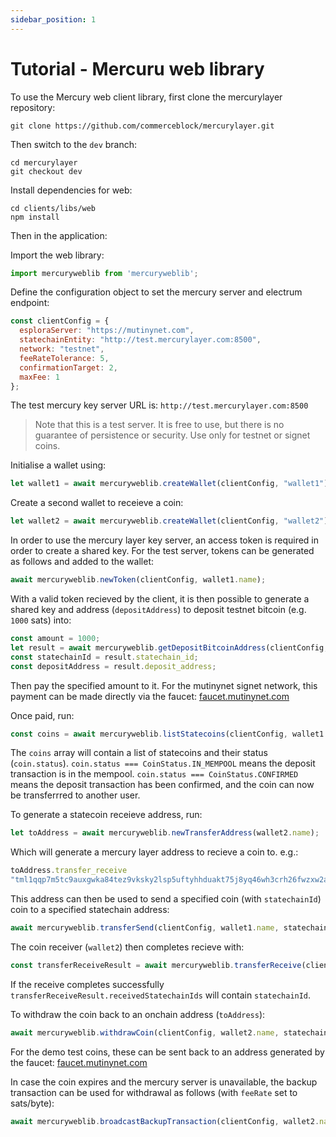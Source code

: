 ```yaml
---
sidebar_position: 1
---
```


# Tutorial - Mercuru web library

To use the Mercury web client library, first clone the mercurylayer repository:

```
git clone https://github.com/commerceblock/mercurylayer.git
```

Then switch to the `dev` branch:

```
cd mercurylayer
git checkout dev
```

Install dependencies for web:

```
cd clients/libs/web
npm install
```

Then in the application:

Import the web library: 

```js
import mercuryweblib from 'mercuryweblib';
```

Define the configuration object to set the mercury server and electrum endpoint:

```js
const clientConfig = {
  esploraServer: "https://mutinynet.com",
  statechainEntity: "http://test.mercurylayer.com:8500",
  network: "testnet",
  feeRateTolerance: 5,
  confirmationTarget: 2,
  maxFee: 1
};
```

The test mercury key server URL is: `http://test.mercurylayer.com:8500`

> Note that this is a test server. It is free to use, but there is no guarantee of persistence or security. Use only for testnet or signet coins. 

Initialise a wallet using:

```js
let wallet1 = await mercuryweblib.createWallet(clientConfig, "wallet1");
```

Create a second wallet to receieve a coin:

```js
let wallet2 = await mercuryweblib.createWallet(clientConfig, "wallet2");
```

In order to use the mercury layer key server, an access token is required in order to create a shared key. For the test server, tokens can be generated as follows and added to the wallet:

```js
await mercuryweblib.newToken(clientConfig, wallet1.name);
```

With a valid token recieved by the client, it is then possible to generate a shared key and address (`depositAddress`) to deposit testnet bitcoin (e.g. `1000` sats) into:

```js
const amount = 1000;
let result = await mercuryweblib.getDepositBitcoinAddress(clientConfig, wallet1.name, amount);
const statechainId = result.statechain_id;
const depositAddress = result.deposit_address;
```

Then pay the specified amount to it. For the mutinynet signet network, this payment can be made directly via the faucet: [faucet.mutinynet.com](https://faucet.mutinynet.com/)

Once paid, run:

```js
const coins = await mercuryweblib.listStatecoins(clientConfig, wallet1.name);
```

The `coins` array will contain a list of statecoins and their status (`coin.status`). `coin.status === CoinStatus.IN_MEMPOOL` means the deposit transaction is in the mempool. `coin.status === CoinStatus.CONFIRMED` means the deposit transaction has been confirmed, and the coin can now be transferrred to another user. 

To generate a statecoin receieve address, run:

```js
let toAddress = await mercuryweblib.newTransferAddress(wallet2.name);
```

Which will generate a mercury layer address to recieve a coin to. e.g.:

```js
toAddress.transfer_receive
"tml1qqp7m5tc9auxgwka84tez9vksky2lsp5uftyhhduakt75j8yq46wh3crh26fwzxw2akc43d9m0pvuhmuq57tcdtw7pz96zfsz8ck3d3jjf3q04re26"
```

This address can then be used to send a specified coin (with `statechainId`) coin to a specified statechain address:

```js
await mercuryweblib.transferSend(clientConfig, wallet1.name, statechainId, toAddress.transfer_receive, false, null);
```

The coin receiver (`wallet2`) then completes recieve with:

```js
const transferReceiveResult = await mercuryweblib.transferReceive(clientConfig, wallet2.name);
```

If the receive completes successfully `transferReceiveResult.receivedStatechainIds` will contain `statechainId`. 

To withdraw the coin back to an onchain address (`toAddress`):

```js
await mercuryweblib.withdrawCoin(clientConfig, wallet2.name, statechainId, toAddress, null, null);
```

For the demo test coins, these can be sent back to an address generated by the faucet: [faucet.mutinynet.com](https://faucet.mutinynet.com/)

In case the coin expires and the mercury server is unavailable, the backup transaction can be used for withdrawal as follows (with `feeRate` set to sats/byte):

```js
await mercuryweblib.broadcastBackupTransaction(clientConfig, wallet2.name, statechainId, toAddress, feeRate);
```
